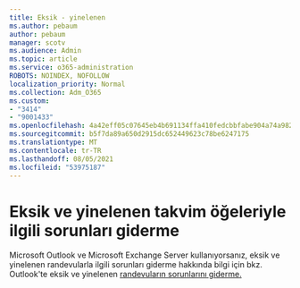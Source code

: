 ```yaml
---
title: Eksik - yinelenen
ms.author: pebaum
author: pebaum
manager: scotv
ms.audience: Admin
ms.topic: article
ms.service: o365-administration
ROBOTS: NOINDEX, NOFOLLOW
localization_priority: Normal
ms.collection: Adm_O365
ms.custom:
- "3414"
- "9001433"
ms.openlocfilehash: 4a42eff05c07645eb4b691134ffa410fedcbbfabe904a74a9827fc4e1934d7a4
ms.sourcegitcommit: b5f7da89a650d2915dc652449623c78be6247175
ms.translationtype: MT
ms.contentlocale: tr-TR
ms.lasthandoff: 08/05/2021
ms.locfileid: "53975187"
---
```

# <a name="troubleshooting-missing-and-duplicate-calendar-items"></a>Eksik ve yinelenen takvim öğeleriyle ilgili sorunları giderme

Microsoft Outlook ve Microsoft Exchange Server kullanıyorsanız, eksik ve yinelenen randevularla ilgili sorunları giderme hakkında bilgi için bkz. Outlook'te eksik ve yinelenen [randevuların sorunlarını giderme.](https://support.microsoft.com/help/890436/how-to-troubleshoot-missing-and-duplicate-appointments-in-outlook)